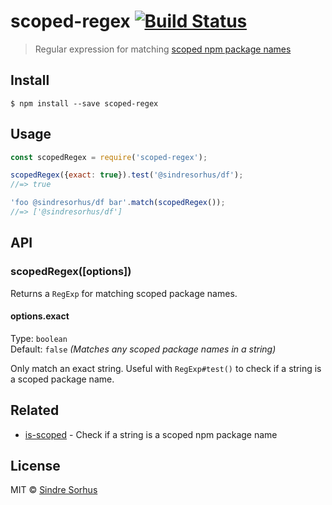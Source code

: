 # scoped-regex [![Build Status](https://travis-ci.org/sindresorhus/scoped-regex.svg?branch=master)](https://travis-ci.org/sindresorhus/scoped-regex)

> Regular expression for matching [scoped npm package names](https://docs.npmjs.com/misc/scope)


## Install

```
$ npm install --save scoped-regex
```


## Usage

```js
const scopedRegex = require('scoped-regex');

scopedRegex({exact: true}).test('@sindresorhus/df');
//=> true

'foo @sindresorhus/df bar'.match(scopedRegex());
//=> ['@sindresorhus/df']
```


## API

### scopedRegex([options])

Returns a `RegExp` for matching scoped package names.

#### options.exact

Type: `boolean`<br>
Default: `false` *(Matches any scoped package names in a string)*

Only match an exact string. Useful with `RegExp#test()` to check if a string is a scoped package name.


## Related

- [is-scoped](https://github.com/sindresorhus/is-scoped) - Check if a string is a scoped npm package name


## License

MIT © [Sindre Sorhus](https://sindresorhus.com)
